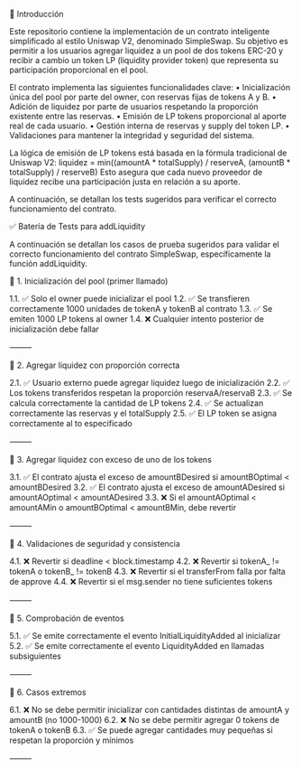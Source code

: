 📝 Introducción

Este repositorio contiene la implementación de un contrato inteligente simplificado al estilo Uniswap V2, denominado SimpleSwap. Su objetivo es permitir a los usuarios agregar liquidez a un pool de dos tokens ERC-20 y recibir a cambio un token LP (liquidity provider token) que representa su participación proporcional en el pool.

El contrato implementa las siguientes funcionalidades clave:
	•	Inicialización única del pool por parte del owner, con reservas fijas de tokens A y B.
	•	Adición de liquidez por parte de usuarios respetando la proporción existente entre las reservas.
	•	Emisión de LP tokens proporcional al aporte real de cada usuario.
	•	Gestión interna de reservas y supply del token LP.
	•	Validaciones para mantener la integridad y seguridad del sistema.

La lógica de emisión de LP tokens está basada en la fórmula tradicional de Uniswap V2:
liquidez = min((amountA * totalSupply) / reserveA, (amountB * totalSupply) / reserveB)
Esto asegura que cada nuevo proveedor de liquidez recibe una participación justa en relación a su aporte.

A continuación, se detallan los tests sugeridos para verificar el correcto funcionamiento del contrato.


✅ Batería de Tests para addLiquidity

A continuación se detallan los casos de prueba sugeridos para validar el correcto funcionamiento del contrato SimpleSwap, específicamente la función addLiquidity.

🧪 1. Inicialización del pool (primer llamado)

1.1. ✅ Solo el owner puede inicializar el pool
1.2. ✅ Se transfieren correctamente 1000 unidades de tokenA y tokenB al contrato
1.3. ✅ Se emiten 1000 LP tokens al owner
1.4. ❌ Cualquier intento posterior de inicialización debe fallar

⸻

🧪 2. Agregar liquidez con proporción correcta

2.1. ✅ Usuario externo puede agregar liquidez luego de inicialización
2.2. ✅ Los tokens transferidos respetan la proporción reservaA/reservaB
2.3. ✅ Se calcula correctamente la cantidad de LP tokens
2.4. ✅ Se actualizan correctamente las reservas y el totalSupply
2.5. ✅ El LP token se asigna correctamente al to especificado

⸻

🧪 3. Agregar liquidez con exceso de uno de los tokens

3.1. ✅ El contrato ajusta el exceso de amountBDesired si amountBOptimal < amountBDesired
3.2. ✅ El contrato ajusta el exceso de amountADesired si amountAOptimal < amountADesired
3.3. ❌ Si el amountAOptimal < amountAMin o amountBOptimal < amountBMin, debe revertir

⸻

🧪 4. Validaciones de seguridad y consistencia

4.1. ❌ Revertir si deadline < block.timestamp
4.2. ❌ Revertir si tokenA_ != tokenA o tokenB_ != tokenB
4.3. ❌ Revertir si el transferFrom falla por falta de approve
4.4. ❌ Revertir si el msg.sender no tiene suficientes tokens

⸻

🧪 5. Comprobación de eventos

5.1. ✅ Se emite correctamente el evento InitialLiquidityAdded al inicializar
5.2. ✅ Se emite correctamente el evento LiquidityAdded en llamadas subsiguientes

⸻

🧪 6. Casos extremos

6.1. ❌ No se debe permitir inicializar con cantidades distintas de amountA y amountB (no 1000-1000)
6.2. ❌ No se debe permitir agregar 0 tokens de tokenA o tokenB
6.3. ✅ Se puede agregar cantidades muy pequeñas si respetan la proporción y mínimos

⸻
